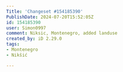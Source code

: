 ```yaml
---
Title: 'Changeset #154185390'
PublishDate: 2024-07-20T15:52:05Z
id: 154185390
user: Simon0997
comment: Niksic, Montenegro, added landuse
created_by: iD 2.29.0
tags:
- Montenegro
- Nikšić

---
```

